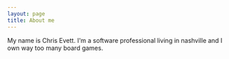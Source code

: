 ```yaml
---
layout: page
title: About me
---
```


My name is Chris Evett. I'm a software professional living in nashville and I own way too many board games. 


